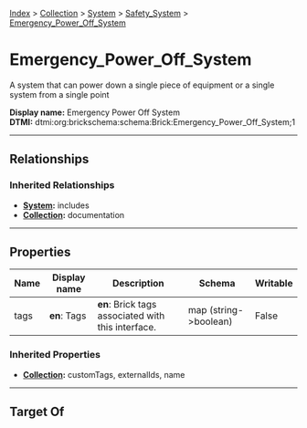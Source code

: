 [Index](../../../index.md) > [Collection](../../Collection.md) > [System](../System.md) > [Safety_System](Safety_System.md) > [Emergency_Power_Off_System](#)
# Emergency_Power_Off_System

A system that can power down a single piece of equipment or a single system from a single point


**Display name:** Emergency Power Off System<br />
**DTMI:** dtmi:org:brickschema:schema:Brick:Emergency_Power_Off_System;1

---

## Relationships

### Inherited Relationships
* **[System](../System.md):** includes
* **[Collection](../../Collection.md):** documentation

---

## Properties

|Name|Display name|Description|Schema|Writable|
|-|-|-|-|-|
|tags|**en**: Tags|**en**: Brick tags associated with this interface.|map (string->boolean)|False|
### Inherited Properties
* **[Collection](../../Collection.md):** customTags, externalIds, name

---

## Target Of
